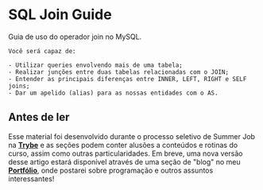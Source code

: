 # SQL Join Guide
Guia de uso do operador join no MySQL.

```
Você será capaz de:

- Utilizar queries envolvendo mais de uma tabela;
- Realizar junções entre duas tabelas relacionadas com o JOIN;
- Entender as principais diferenças entre INNER, LEFT, RIGHT e SELF joins;
- Dar um apelido (alias) para as nossas entidades com o AS.
```

## Antes de ler

Esse material foi desenvolvido durante o processo seletivo de Summer Job na [**Trybe**](https://www.betrybe.com/) e as seções podem conter alusões a
conteúdos e rotinas do curso, assim como outras particularidades. Em breve, uma nova versão desse artigo estará disponível através de uma seção de "blog"
no meu [**Portfólio**](https://portfolio-orcin-six.vercel.app/), onde postarei sobre programação e outros assuntos interessantes!

